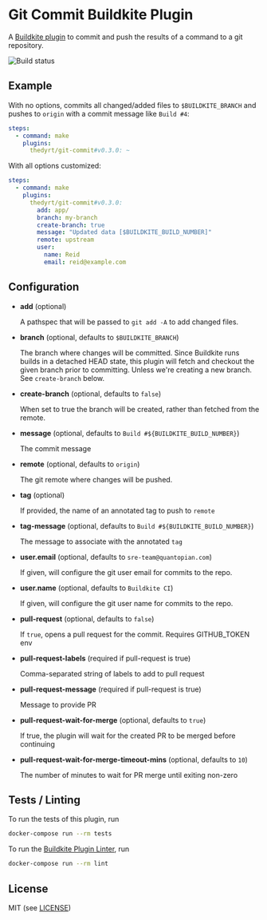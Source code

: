 # Git Commit Buildkite Plugin

A [Buildkite plugin](https://buildkite.com/docs/agent/v3/plugins) to commit and push the results of a command to a git repository.

![Build status](https://badge.buildkite.com/6ba53099446c9851ed9befdcd1c5c0f00990a072cea6b07f6c.svg)

## Example

With no options, commits all changed/added files to `$BUILDKITE_BRANCH` and pushes to `origin` with a commit message like `Build #4`:

```yml
steps:
  - command: make
    plugins:
      thedyrt/git-commit#v0.3.0: ~
```

With all options customized:

```yml
steps:
  - command: make
    plugins:
      thedyrt/git-commit#v0.3.0:
        add: app/
        branch: my-branch
        create-branch: true
        message: "Updated data [$BUILDKITE_BUILD_NUMBER]"
        remote: upstream
        user:
          name: Reid
          email: reid@example.com
```

## Configuration

- **add** (optional)

    A pathspec that will be passed to `git add -A` to add changed files.

- **branch** (optional, defaults to `$BUILDKITE_BRANCH`)

    The branch where changes will be committed. Since Buildkite runs builds in a detached HEAD state, this plugin will fetch and checkout the given branch prior to committing. Unless we're creating a new branch. See `create-branch` below.

- **create-branch** (optional, defaults to `false`)

    When set to true the branch will be created, rather than fetched from the remote.

- **message** (optional, defaults to `Build #${BUILDKITE_BUILD_NUMBER}`)

    The commit message

- **remote** (optional, defaults to `origin`)

    The git remote where changes will be pushed.

- **tag** (optional)

    If provided, the name of an annotated tag to push to `remote`

- **tag-message** (optional, defaults to `Build #${BUILDKITE_BUILD_NUMBER}`)

    The message to associate with the annotated `tag`

- **user.email** (optional, defaults to `sre-team@quantopian.com`)

    If given, will configure the git user email for commits to the repo.

- **user.name** (optional, defaults to `Buildkite CI`)

    If given, will configure the git user name for commits to the repo.

- **pull-request** (optional, defaults to `false`)

    If `true`, opens a pull request for the commit. Requires GITHUB_TOKEN env

- **pull-request-labels** (required if pull-request is true)

    Comma-separated string of labels to add to pull request

- **pull-request-message** (required if pull-request is true)

    Message to provide PR

- **pull-request-wait-for-merge** (optional, defaults to `true`)

    If true, the plugin will wait for the created PR to be merged before continuing

- **pull-request-wait-for-merge-timeout-mins** (optional, defaults to `10`)

    The number of minutes to wait for PR merge until exiting non-zero

## Tests / Linting

To run the tests of this plugin, run

```sh
docker-compose run --rm tests
```

To run the [Buildkite Plugin Linter](https://github.com/buildkite-plugins/buildkite-plugin-linter), run

```sh
docker-compose run --rm lint
```

## License

MIT (see [LICENSE](LICENSE))
